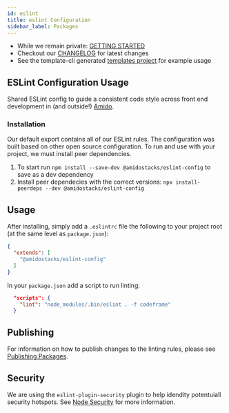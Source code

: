 ```yaml
---
id: eslint
title: eslint Configuration
sidebar_label: Packages
---
```


* While we remain private: [GETTING STARTED](./GETTING_STARTED.md)
* Checkout our [CHANGELOG](./CHANGELOG.md) for latest changes
* See the template-cli generated [templates project](../template-cli/templates/src/ssr/package.json) for example usage

## ESLint Configuration Usage

Shared ESLint config to guide a consistent code style across front end development in (and outside!) [Amido](https://amido.com).

### Installation

Our default export contains all of our ESLint rules. The configuration was built based on other open source configuration. To run and use with your project, we must install peer dependencies.

1. To start run `npm install --save-dev @amidostacks/eslint-config` to save as a dev dependency
2. Install peer dependecies with the correct versions:
   `npx install-peerdeps --dev @amidostacks/eslint-config`
    
## Usage
After installing, simply add a `.eslintrc` file the following to your project root (at the same level as `package.json`):

```json
{
  "extends": [
    "@amidostacks/eslint-config"
  ]
}
```

In your `package.json` add a script to run linting:
```json
  "scripts": {
    "lint": "node_modules/.bin/eslint . -f codeframe"
  }
```

## Publishing

For information on how to publish changes to the linting rules, please see [Publishing Packages](../../docs/publishing.md).

## Security

We are using the `eslint-plugin-security` plugin to help idendity potentuiall security hotspots. See [Node Security](https://github.com/nodesecurity/eslint-plugin-security) for more information.
